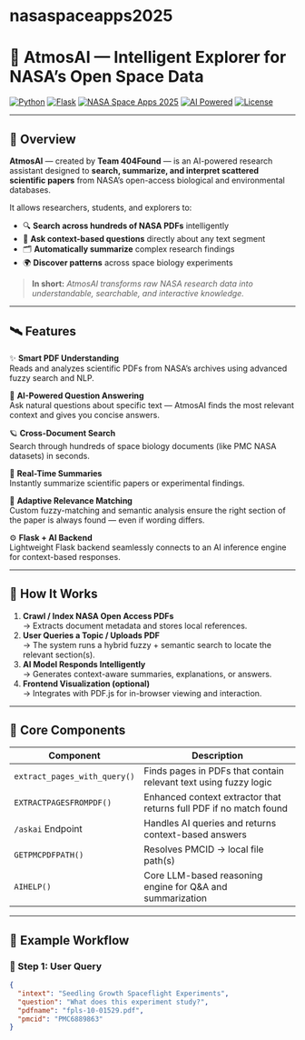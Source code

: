 # nasaspaceapps2025

# 🌌 **AtmosAI — Intelligent Explorer for NASA’s Open Space Data**

[![Python](https://img.shields.io/badge/Python-3.10%2B-blue?logo=python)](https://www.python.org/)
[![Flask](https://img.shields.io/badge/Flask-2.3+-black?logo=flask)](https://flask.palletsprojects.com/)
[![NASA Space Apps 2025](https://img.shields.io/badge/NASA%20Space%20Apps-2025-blueviolet?logo=nasa)](https://www.spaceappschallenge.org/)
[![AI Powered](https://img.shields.io/badge/AI-Powered%20by%20LLMs-orange?logo=openai)](https://openai.com/)
[![License](https://img.shields.io/badge/License-MIT-green)](LICENSE)

---

## 🌠 Overview

**AtmosAI** — created by **Team 404Found** — is an AI-powered research assistant designed to **search, summarize, and interpret scattered scientific papers** from NASA’s open-access biological and environmental databases.

It allows researchers, students, and explorers to:
- 🔍 **Search across hundreds of NASA PDFs** intelligently  
- 🧠 **Ask context-based questions** directly about any text segment  
- 🗂️ **Automatically summarize** complex research findings  
- 🌍 **Discover patterns** across space biology experiments  

> **In short:** *AtmosAI transforms raw NASA research data into understandable, searchable, and interactive knowledge.*

---

## 🛰️ Features

✨ **Smart PDF Understanding**  
Reads and analyzes scientific PDFs from NASA’s archives using advanced fuzzy search and NLP.

🧩 **AI-Powered Question Answering**  
Ask natural questions about specific text — AtmosAI finds the most relevant context and gives you concise answers.

🪐 **Cross-Document Search**  
Search through hundreds of space biology documents (like PMC NASA datasets) in seconds.

📜 **Real-Time Summaries**  
Instantly summarize scientific papers or experimental findings.

🧬 **Adaptive Relevance Matching**  
Custom fuzzy-matching and semantic analysis ensure the right section of the paper is always found — even if wording differs.

⚙️ **Flask + AI Backend**  
Lightweight Flask backend seamlessly connects to an AI inference engine for context-based responses.

---

## 🧭 How It Works

1. **Crawl / Index NASA Open Access PDFs**  
   → Extracts document metadata and stores local references.  
2. **User Queries a Topic / Uploads PDF**  
   → The system runs a hybrid fuzzy + semantic search to locate the relevant section(s).  
3. **AI Model Responds Intelligently**  
   → Generates context-aware summaries, explanations, or answers.  
4. **Frontend Visualization (optional)**  
   → Integrates with PDF.js for in-browser viewing and interaction.  

---

## 🔬 Core Components

| Component | Description |
|------------|-------------|
| `extract_pages_with_query()` | Finds pages in PDFs that contain relevant text using fuzzy logic |
| `EXTRACTPAGESFROMPDF()` | Enhanced context extractor that returns full PDF if no match found |
| `/askai` Endpoint | Handles AI queries and returns context-based answers |
| `GETPMCPDFPATH()` | Resolves PMCID → local file path(s) |
| `AIHELP()` | Core LLM-based reasoning engine for Q&A and summarization |

---

## 🧩 Example Workflow

### 🔹 Step 1: User Query

```json
{
  "intext": "Seedling Growth Spaceflight Experiments",
  "question": "What does this experiment study?",
  "pdfname": "fpls-10-01529.pdf",
  "pmcid": "PMC6889863"
}
